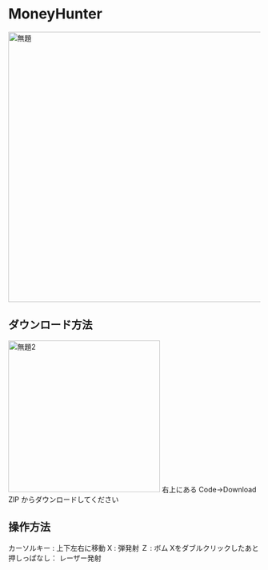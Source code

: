 # MoneyHunter
 <img width="540" alt="無題" src="https://user-images.githubusercontent.com/7016217/132972039-97b25f9d-570a-47e2-8a7d-1ad736db71fa.png">

 
 ## ダウンロード方法
 <img width="303" alt="無題2" src="https://user-images.githubusercontent.com/7016217/132971974-6620a16f-8dd1-4d66-a610-3777b4b067ff.png">
右上にある Code→Download ZIP からダウンロードしてください

## 操作方法
カーソルキー : 上下左右に移動
X : 弾発射
Ｚ : ボム
Xをダブルクリックしたあと押しっぱなし： レーザー発射


 
